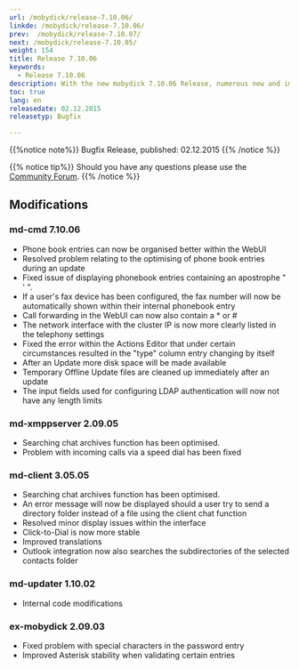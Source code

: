 ```yaml
---
url: /mobydick/release-7.10.06/
linkde: /mobydick/release-7.10.06/
prev:  /mobydick/release-7.10.07/
next: /mobydick/release-7.10.05/
weight: 154
title: Release 7.10.06
keywords: 
  - Release 7.10.06
description: With the new mobydick 7.10.06 Release, numerous new and improved functions are now available.
toc: true
lang: en
releasedate: 02.12.2015 
releasetyp: Bugfix

---
```


{{%notice note%}}
Bugfix Release, published: 02.12.2015
{{% /notice %}}

{{% notice tip%}}
Should you have any questions please use the [Community Forum](http://community.pascom.net/forum.php?langid=6 "Visit our Forum").
{{% /notice %}}


## Modifications


### md-cmd 7.10.06

*   Phone book entries can now be organised better within the WebUI
*   Resolved problem relating to the optimising of phone book entries during an update
*   Fixed issue of displaying phonebook entries containing an apostrophe " ' ".
*   If a user's fax device has been configured, the fax number will now be automatically shown within their internal phonebook entry
*   Call forwarding in the WebUI can now also contain a * or #
*   The network interface with the cluster IP is now more clearly listed in the telephony settings
*   Fixed the error within the Actions Editor that under certain circumstances resulted in the "type" column entry changing by itself 
*   After an Update more disk space will be made available
*   Temporary Offline Update files are cleaned up immediately after an update
*   The input fields used for configuring LDAP authentication will now not have any length limits

### md-xmppserver 2.09.05

*   Searching chat archives function has been optimised. 
*   Problem with incoming calls via a speed dial has been fixed

### md-client 3.05.05

*   Searching chat archives function has been optimised. 
*   An error message will now be displayed should a user try to send a directory folder instead of a file using the client chat function
*   Resolved minor display issues within the interface
*   Click-to-Dial is now more stable
*   Improved translations
*   Outlook integration now also searches the subdirectories of the selected contacts folder

### md-updater 1.10.02

*   Internal code modifications

### ex-mobydick 2.09.03

*   Fixed problem with special characters in the password entry
*   Improved Asterisk stability when validating certain entries

